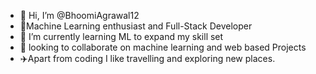 - 👋 Hi, I’m @BhoomiAgrawal12
- 👀Machine Learning enthusiast and Full-Stack Developer
- 🌱 I’m currently learning ML to expand my skill set
- 💞️ looking to collaborate on machine learning and web based Projects
- ✈️Apart from coding I like travelling and exploring new places.

<!---
BhoomiAgrawal12/BhoomiAgrawal12 is a ✨ special ✨ repository because its `README.md` (this file) appears on your GitHub profile.
You can click the Preview link to take a look at your changes.
--->
